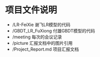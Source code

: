 # 项目文件说明
- /LR-FeiXie 谢飞LR模型的代码
- /GBDT_LR_FuXiong 付雄GBDT模型的代码
- /meeting 每次的会议记录
- /picture 汇报文档中的图片引用
- /Project_Report.md 项目汇报文档